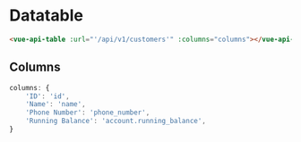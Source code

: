# Datatable
```html
<vue-api-table :url="'/api/v1/customers'" :columns="columns"></vue-api-table>
```

## Columns
```javascript
columns: {
    'ID': 'id',
    'Name': 'name',
    'Phone Number': 'phone_number',
    'Running Balance': 'account.running_balance',
}
```